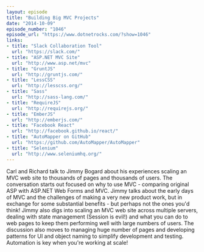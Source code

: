 ```yaml
---
layout: episode
title: "Building Big MVC Projects"
date: "2014-10-09"
episode_number: "1046"
episode_url: "https://www.dotnetrocks.com/?show=1046"
links:
- title: "Slack Collaboration Tool"
  url: "https://slack.com/"
- title: "ASP.NET MVC Site"
  url: "http://www.asp.net/mvc"
- title: "GruntJS"
  url: "http://gruntjs.com/"
- title: "LessCSS"
  url: "http://lesscss.org/"
- title: "Sass"
  url: "http://sass-lang.com/"
- title: "RequireJS"
  url: "http://requirejs.org/"
- title: "EmberJS"
  url: "http://emberjs.com/"
- title: "Facebook React"
  url: "http://facebook.github.io/react/"
- title: "AutoMapper on GitHub"
  url: "https://github.com/AutoMapper/AutoMapper"
- title: "Selenium"
  url: "http://www.seleniumhq.org/"
---
```


Carl and Richard talk to Jimmy Bogard about his experiences scaling an MVC web site to thousands of pages and thousands of users. The conversation starts out focused on why to use MVC - comparing original ASP with ASP.NET Web Forms and MVC. Jimmy talks about the early days of MVC and the challenges of making a very new product work, but in exchange for some substantial benefits - but perhaps not the ones you'd think! Jimmy also digs into scaling an MVC web site across multiple servers, dealing with state management (Session is evil!) and what you can do to web pages to keep them performing well with large numbers of users. The discussion also moves to managing huge number of pages and developing patterns for UI and object naming to simplify development and testing. Automation is key when you're working at scale!
